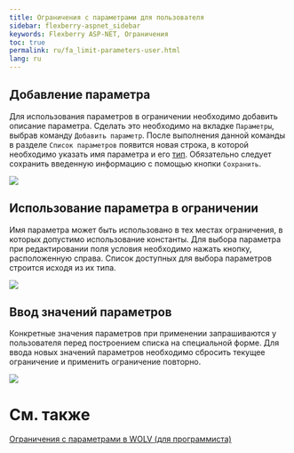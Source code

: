 ```yaml
---
title: Ограничения с параметрами для пользователя
sidebar: flexberry-aspnet_sidebar
keywords: Flexberry ASP-NET, Ограничения
toc: true
permalink: ru/fa_limit-parameters-user.html
lang: ru
---
```


## Добавление параметра

Для использования параметров в ограничении необходимо добавить описание параметра. Сделать это необходимо на вкладке `Параметры`, выбрав команду `Добавить параметр`. После выполнения данной команды в разделе `Список параметров` появится новая строка, в которой необходимо указать имя параметра и его [тип](fa_advanced-limit-editor-parameters.html). Обязательно следует сохранить введенную информацию с помощью кнопки `Сохранить`.

![](/images/pages/products/flexberry-aspnet/controls/limit-editor/add-parameter.png)

## Использование параметра в ограничении

Имя параметра может быть использовано в тех местах ограничения, в которых допустимо использование константы. Для выбора параметра при редактировании поля условия необходимо нажать кнопку, расположенную справа. Список доступных для выбора параметров строится исходя из их типа.

![](/images/pages/products/flexberry-aspnet/controls/limit-editor/choose-parameter.png)

## Ввод значений параметров

Конкретные значения параметров при применении запрашиваются у пользователя перед построением списка на специальной форме. Для ввода новых значений параметров необходимо сбросить текущее ограничение и применить ограничение повторно.

![](/images/pages/products/flexberry-aspnet/controls/limit-editor/input-parameter.png)

# См. также
[Ограничения с параметрами в WOLV (для программиста)](fa_limit-parameters-developer.html)

